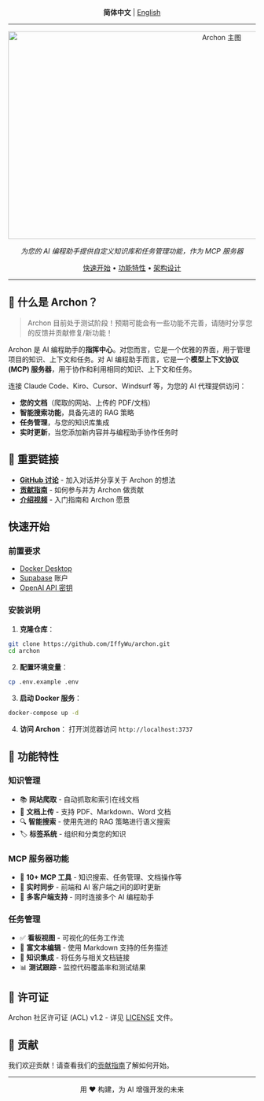 <div align="center">

**简体中文** | [English](./README_en.md)

</div>

---

<p align="center">
  <img src="./archon-ui-main/public/archon-main-graphic.png" alt="Archon 主图" width="853" height="422">
</p>

<p align="center">
  <em>为您的 AI 编程助手提供自定义知识库和任务管理功能，作为 MCP 服务器</em>
</p>

<p align="center">
  <a href="#快速开始">快速开始</a> •
  <a href="#功能特性">功能特性</a> •
  <a href="#架构设计">架构设计</a>
</p>

---

## 🎯 什么是 Archon？

> Archon 目前处于测试阶段！预期可能会有一些功能不完善，请随时分享您的反馈并贡献修复/新功能！

Archon 是 AI 编程助手的**指挥中心**。对您而言，它是一个优雅的界面，用于管理项目的知识、上下文和任务。对 AI 编程助手而言，它是一个**模型上下文协议 (MCP) 服务器**，用于协作和利用相同的知识、上下文和任务。

连接 Claude Code、Kiro、Cursor、Windsurf 等，为您的 AI 代理提供访问：
- **您的文档**（爬取的网站、上传的 PDF/文档）
- **智能搜索功能**，具备先进的 RAG 策略
- **任务管理**，与您的知识库集成
- **实时更新**，当您添加新内容并与编程助手协作任务时

## 🔗 重要链接

- **[GitHub 讨论](https://github.com/coleam00/Archon/discussions)** - 加入对话并分享关于 Archon 的想法
- **[贡献指南](CONTRIBUTING.md)** - 如何参与并为 Archon 做贡献
- **[介绍视频](https://youtu.be/8pRc_s2VQIo)** - 入门指南和 Archon 愿景

## 快速开始

### 前置要求

- [Docker Desktop](https://www.docker.com/products/docker-desktop/)
- [Supabase](https://supabase.com/) 账户
- [OpenAI API 密钥](https://platform.openai.com/api-keys)

### 安装说明

1. **克隆仓库**：
```bash
git clone https://github.com/IffyWu/archon.git
cd archon
```

2. **配置环境变量**：
```bash
cp .env.example .env
```

3. **启动 Docker 服务**：
```bash
docker-compose up -d
```

4. **访问 Archon**：
打开浏览器访问 `http://localhost:3737`

## 🎯 功能特性

### 知识管理
- 📚 **网站爬取** - 自动抓取和索引在线文档
- 📄 **文档上传** - 支持 PDF、Markdown、Word 文档
- 🔍 **智能搜索** - 使用先进的 RAG 策略进行语义搜索
- 🏷️ **标签系统** - 组织和分类您的知识

### MCP 服务器功能
- 🔧 **10+ MCP 工具** - 知识搜索、任务管理、文档操作等
- 🔄 **实时同步** - 前端和 AI 客户端之间的即时更新
- 🤖 **多客户端支持** - 同时连接多个 AI 编程助手

### 任务管理
- ✅ **看板视图** - 可视化的任务工作流
- 📝 **富文本编辑** - 使用 Markdown 支持的任务描述
- 🔗 **知识集成** - 将任务与相关文档链接
- 📊 **测试跟踪** - 监控代码覆盖率和测试结果

## 📄 许可证

Archon 社区许可证 (ACL) v1.2 - 详见 [LICENSE](LICENSE) 文件。

## 🤝 贡献

我们欢迎贡献！请查看我们的[贡献指南](CONTRIBUTING.md)了解如何开始。

---

<p align="center">用 ❤️ 构建，为 AI 增强开发的未来</p>